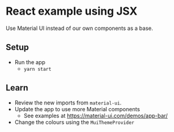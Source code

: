# React example using JSX

Use Material UI instead of our own components as a base.

## Setup

* Run the app
  * `yarn start`

## Learn

* Review the new imports from `material-ui`.
* Update the app to use more Material components
  * See examples at https://material-ui.com/demos/app-bar/
* Change the colours using the `MuiThemeProvider`